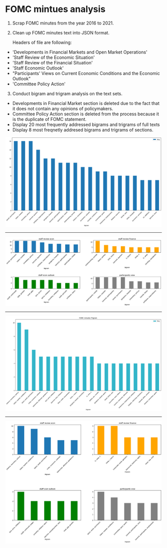 <h1>FOMC mintues analysis</h1>

1. Scrap FOMC minutes from the year 2016 to 2021.

2. Clean up FOMC minutes text into JSON format. 

    Headers of file are following:

- 'Developments in Financial Markets and Open Market Operations'
- 'Staff Review of the Economic Situation'
- 'Staff Review of the Financial Situation'
- 'Staff Economic Outlook'
- "Participants' Views on Current Economic Conditions and the Economic Outlook"
- 'Committee Policy Action'

3. Conduct bigram and trigram analysis on the text sets.

- Developments in Financial Market section is deleted due to the fact that it does not contain any opinions of policymakers. 
- Committee Policy Action section is deleted from the process because it is the duplicate of FOMC statement.
- Display 20 most frequently addressed bigrams and trigrams of full texts
- Display 8 most freqnetly addresed bigrams and trigrams of sections.

![bigram_fulltext](https://github.com/treksis/Fed_minutes_analysis/blob/main/img/bigram_fulltext_latest_minutes.png)

-----

![bigram_charts](https://github.com/treksis/Fed_minutes_analysis/blob/main/img/bigram_staff_opinions_minutes.png)

-----

![trigram_fulltext](https://github.com/treksis/Fed_minutes_analysis/blob/main/img/trigram_fulltext_latest_minutes.png)

-----

![trigram_charts](https://github.com/treksis/Fed_minutes_analysis/blob/main/img/trigram_staff_opinions_minutes.png)


